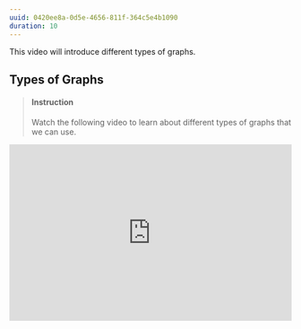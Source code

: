 ```yaml
---
uuid: 0420ee8a-0d5e-4656-811f-364c5e4b1090
duration: 10
---
```


This video will introduce different types of graphs.

## Types of Graphs

> #### Instruction
> Watch the following video to learn about different types of graphs that we can use.

<iframe width="100%" height="315" src="https://www.youtube.com/embed/GBTyD7alaxA" frameborder="0" allow="accelerometer; autoplay; encrypted-media; gyroscope; picture-in-picture" allowfullscreen></iframe>

